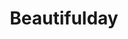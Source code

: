 ---
title: Beautifulday
category: paintings
series: words for today
year: 2019
image: beautifulday.jpg
size: 
materials: acrylic on canvas
---